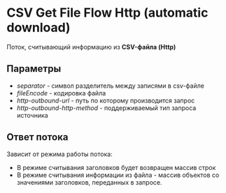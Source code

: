 ﻿<link rel=stylesheet href="topic:style.css" type="text/css">

# CSV Get File Flow Http (automatic download)

Поток, считывающий информацию из **CSV-файла (Http)**

## Параметры

* *separator* - символ разделитель между записями в csv-файле
* *fileEncode* - кодировка файла
* *http-outbound-url* - путь по которому производится запрос
* *http-outbound-http-method* - поддерживаемый тип запроса источника

## Ответ потока

Зависит от режима работы потока:

* В режиме считывания заголовков будет возвращен массив строк
* В режиме считывания информации из файла - массив объектов со значениями заголовков, переданных в запросе.
